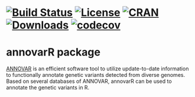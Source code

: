 # [![Build Status](https://travis-ci.org/Miachol/annovarR.svg)](https://travis-ci.org/Miachol/annovarR) [![License](https://img.shields.io/badge/license-MIT-brightgreen.svg?style=flat)](https://en.wikipedia.org/wiki/MIT_License) [![CRAN](http://www.r-pkg.org/badges/version/annovarR)](https://cran.r-project.org/package=annovarR) [![Downloads](http://cranlogs.r-pkg.org/badges/annovarR?color=brightgreen)](http://www.r-pkg.org/pkg/annovarR) [![codecov](https://codecov.io/github/Miachol/annovarR/branch/master/graphs/badge.svg)](https://codecov.io/github/Miachol/annovarR) 

annovarR package
==============

[ANNOVAR](http://annovar.openbioinformatics.org/en/latest/) is an efficient software tool to utilize update-to-date information to functionally annotate genetic variants detected from diverse genomes. Based on several databases of ANNOVAR, annovarR can be used to annotate the genetic variants in R.
